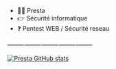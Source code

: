 - 🙋‍♂️ Presta 
- 👉 Sécurité informatique
- ❓ Pentest WEB / Sécurité reseau 

⸻⸻⸻⸻⸻


[![Presta GitHub stats](https://github-readme-stats.vercel.app/api?username=prestaa&show_icons=true&theme=dracula)](https://github.com/anuraghazra/github-readme-stats)

